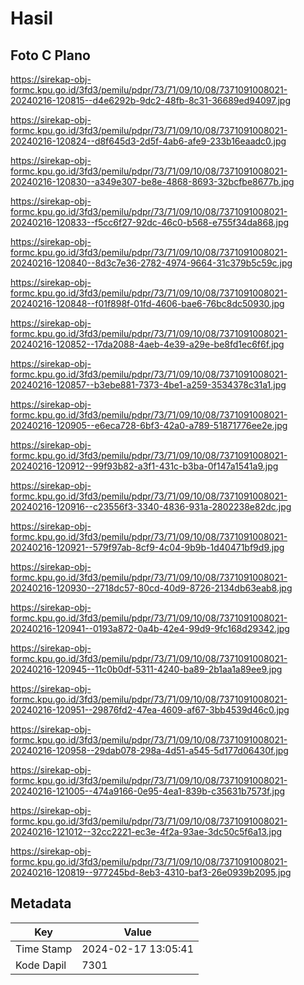 # Hasil

## Foto C Plano

https://sirekap-obj-formc.kpu.go.id/3fd3/pemilu/pdpr/73/71/09/10/08/7371091008021-20240216-120815--d4e6292b-9dc2-48fb-8c31-36689ed94097.jpg

https://sirekap-obj-formc.kpu.go.id/3fd3/pemilu/pdpr/73/71/09/10/08/7371091008021-20240216-120824--d8f645d3-2d5f-4ab6-afe9-233b16eaadc0.jpg

https://sirekap-obj-formc.kpu.go.id/3fd3/pemilu/pdpr/73/71/09/10/08/7371091008021-20240216-120830--a349e307-be8e-4868-8693-32bcfbe8677b.jpg

https://sirekap-obj-formc.kpu.go.id/3fd3/pemilu/pdpr/73/71/09/10/08/7371091008021-20240216-120833--f5cc6f27-92dc-46c0-b568-e755f34da868.jpg

https://sirekap-obj-formc.kpu.go.id/3fd3/pemilu/pdpr/73/71/09/10/08/7371091008021-20240216-120840--8d3c7e36-2782-4974-9664-31c379b5c59c.jpg

https://sirekap-obj-formc.kpu.go.id/3fd3/pemilu/pdpr/73/71/09/10/08/7371091008021-20240216-120848--f01f898f-01fd-4606-bae6-76bc8dc50930.jpg

https://sirekap-obj-formc.kpu.go.id/3fd3/pemilu/pdpr/73/71/09/10/08/7371091008021-20240216-120852--17da2088-4aeb-4e39-a29e-be8fd1ec6f6f.jpg

https://sirekap-obj-formc.kpu.go.id/3fd3/pemilu/pdpr/73/71/09/10/08/7371091008021-20240216-120857--b3ebe881-7373-4be1-a259-3534378c31a1.jpg

https://sirekap-obj-formc.kpu.go.id/3fd3/pemilu/pdpr/73/71/09/10/08/7371091008021-20240216-120905--e6eca728-6bf3-42a0-a789-51871776ee2e.jpg

https://sirekap-obj-formc.kpu.go.id/3fd3/pemilu/pdpr/73/71/09/10/08/7371091008021-20240216-120912--99f93b82-a3f1-431c-b3ba-0f147a1541a9.jpg

https://sirekap-obj-formc.kpu.go.id/3fd3/pemilu/pdpr/73/71/09/10/08/7371091008021-20240216-120916--c23556f3-3340-4836-931a-2802238e82dc.jpg

https://sirekap-obj-formc.kpu.go.id/3fd3/pemilu/pdpr/73/71/09/10/08/7371091008021-20240216-120921--579f97ab-8cf9-4c04-9b9b-1d40471bf9d9.jpg

https://sirekap-obj-formc.kpu.go.id/3fd3/pemilu/pdpr/73/71/09/10/08/7371091008021-20240216-120930--2718dc57-80cd-40d9-8726-2134db63eab8.jpg

https://sirekap-obj-formc.kpu.go.id/3fd3/pemilu/pdpr/73/71/09/10/08/7371091008021-20240216-120941--0193a872-0a4b-42e4-99d9-9fc168d29342.jpg

https://sirekap-obj-formc.kpu.go.id/3fd3/pemilu/pdpr/73/71/09/10/08/7371091008021-20240216-120945--11c0b0df-5311-4240-ba89-2b1aa1a89ee9.jpg

https://sirekap-obj-formc.kpu.go.id/3fd3/pemilu/pdpr/73/71/09/10/08/7371091008021-20240216-120951--29876fd2-47ea-4609-af67-3bb4539d46c0.jpg

https://sirekap-obj-formc.kpu.go.id/3fd3/pemilu/pdpr/73/71/09/10/08/7371091008021-20240216-120958--29dab078-298a-4d51-a545-5d177d06430f.jpg

https://sirekap-obj-formc.kpu.go.id/3fd3/pemilu/pdpr/73/71/09/10/08/7371091008021-20240216-121005--474a9166-0e95-4ea1-839b-c35631b7573f.jpg

https://sirekap-obj-formc.kpu.go.id/3fd3/pemilu/pdpr/73/71/09/10/08/7371091008021-20240216-121012--32cc2221-ec3e-4f2a-93ae-3dc50c5f6a13.jpg

https://sirekap-obj-formc.kpu.go.id/3fd3/pemilu/pdpr/73/71/09/10/08/7371091008021-20240216-120819--977245bd-8eb3-4310-baf3-26e0939b2095.jpg


## Metadata

| Key        | Value               |
| ---------- | ------------------- |
| Time Stamp | 2024-02-17 13:05:41 |
| Kode Dapil | 7301                |



